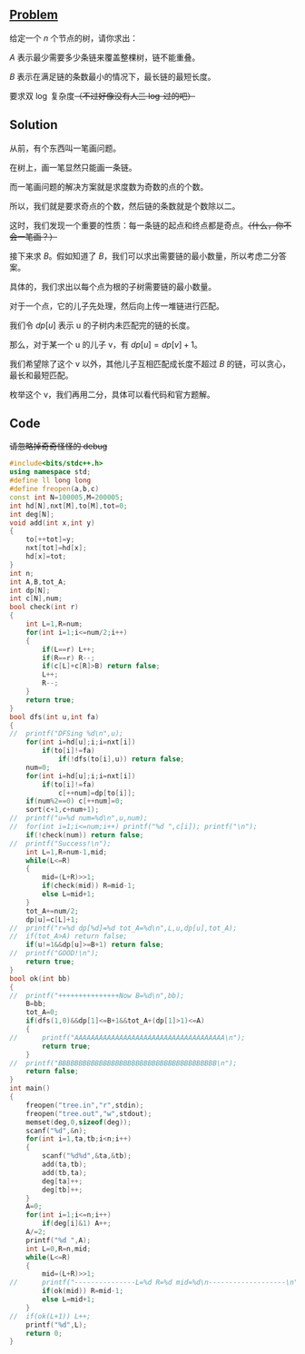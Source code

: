 ## [Problem](https://www.luogu.com.cn/problem/AT3734)

给定一个 $n$ 个节点的树，请你求出：

$A$ 表示最少需要多少条链来覆盖整棵树，链不能重叠。

$B$ 表示在满足链的条数最小的情况下，最长链的最短长度。

要求双 $\log$ 复杂度~~（不过好像没有人三 $\log$ 过的吧）~~

## Solution

从前，有个东西叫一笔画问题。

在树上，画一笔显然只能画一条链。

而一笔画问题的解决方案就是求度数为奇数的点的个数。

所以，我们就是要求奇点的个数，然后链的条数就是个数除以二。

这时，我们发现一个重要的性质：每一条链的起点和终点都是奇点。~~（什么，你不会一笔画？）~~

接下来求 $B$。假如知道了 $B$，我们可以求出需要链的最小数量，所以考虑二分答案。

具体的，我们求出以每个点为根的子树需要链的最小数量。

对于一个点，它的儿子先处理，然后向上传一堆链进行匹配。

我们令 $dp[u]$ 表示 u 的子树内未匹配完的链的长度。

那么，对于某一个 u 的儿子 v，有 $dp[u]=dp[v]+1$。

我们希望除了这个 v 以外，其他儿子互相匹配成长度不超过 $B$ 的链，可以贪心，最长和最短匹配。

枚举这个 v，我们再用二分，具体可以看代码和官方题解。

## Code

~~请忽略掉奇奇怪怪的 debug~~

```cpp
#include<bits/stdc++.h>
using namespace std;
#define ll long long
#define freopen(a,b,c)
const int N=100005,M=200005;
int hd[N],nxt[M],to[M],tot=0;
int deg[N];
void add(int x,int y)
{
	to[++tot]=y;
	nxt[tot]=hd[x];
	hd[x]=tot;
}
int n;
int A,B,tot_A;
int dp[N];
int c[N],num;
bool check(int r)
{
	int L=1,R=num;
	for(int i=1;i<=num/2;i++)
	{
		if(L==r) L++;
		if(R==r) R--;
		if(c[L]+c[R]>B) return false;
		L++;
		R--;
	}
	return true;
}
bool dfs(int u,int fa)
{
//	printf("DFSing %d\n",u);
	for(int i=hd[u];i;i=nxt[i])
		if(to[i]!=fa) 
			if(!dfs(to[i],u)) return false;
	num=0;
	for(int i=hd[u];i;i=nxt[i])
		if(to[i]!=fa)
			c[++num]=dp[to[i]];
	if(num%2==0) c[++num]=0;
	sort(c+1,c+num+1);
//	printf("u=%d num=%d\n",u,num);
//	for(int i=1;i<=num;i++) printf("%d ",c[i]); printf("\n");
	if(!check(num)) return false;
//	printf("Success!\n");
	int L=1,R=num-1,mid;
	while(L<=R)
	{
		mid=(L+R)>>1;
		if(check(mid)) R=mid-1;
		else L=mid+1;
	}
	tot_A+=num/2;
	dp[u]=c[L]+1;
//	printf("r=%d dp[%d]=%d tot_A=%d\n",L,u,dp[u],tot_A);
//	if(tot_A>A) return false;
	if(u!=1&&dp[u]>=B+1) return false;
//	printf("GOOD!\n");
	return true;
}
bool ok(int bb)
{
//	printf("+++++++++++++++Now B=%d\n",bb);
	B=bb;
	tot_A=0;
	if(dfs(1,0)&&dp[1]<=B+1&&tot_A+(dp[1]>1)<=A) 
	{
//		printf("AAAAAAAAAAAAAAAAAAAAAAAAAAAAAAAAAAAAA\n");
		return true;
	}
//	printf("BBBBBBBBBBBBBBBBBBBBBBBBBBBBBBBBBBBBBBB\n");
	return false;
}
int main()
{
	freopen("tree.in","r",stdin);	
	freopen("tree.out","w",stdout);	
	memset(deg,0,sizeof(deg));
	scanf("%d",&n);
	for(int i=1,ta,tb;i<n;i++)
	{
		scanf("%d%d",&ta,&tb);
		add(ta,tb);
		add(tb,ta);
		deg[ta]++;
		deg[tb]++;
	}
	A=0;
	for(int i=1;i<=n;i++)
		if(deg[i]&1) A++;
	A/=2;
	printf("%d ",A);
	int L=0,R=n,mid;
	while(L<=R)
	{
		mid=(L+R)>>1;
//		printf("---------------L=%d R=%d mid=%d\n-------------------\n",L,R,mid);
		if(ok(mid)) R=mid-1;
		else L=mid+1;
	}
//	if(ok(L+1)) L++;
	printf("%d",L);
	return 0;
}
```